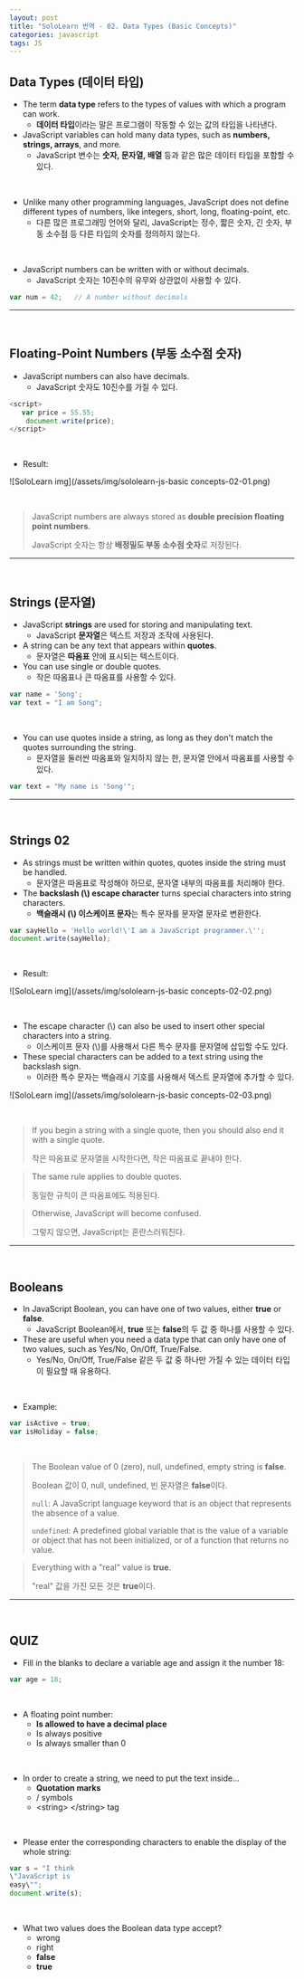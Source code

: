 ```yaml
---
layout: post
title: "SoloLearn 번역 - 02. Data Types (Basic Concepts)"
categories: javascript
tags: JS
---
```


## Data Types (데이터 타입)

- The term **data type** refers to the types of values with which a program can work.
  - **데이터 타입**이라는 말은 프로그램이 작동할 수 있는 값의 타입을 나타낸다.
- JavaScript variables can hold many data types, such as **numbers, strings, arrays**, and more.
  - JavaScript 변수는 **숫자, 문자열, 배열** 등과 같은 많은 데이터 타입을 포함할 수 있다.

<br>

- Unlike many other programming languages, JavaScript does not define different types of numbers, like integers, short, long, floating-point, etc.
  - 다른 많은 프로그래밍 언어와 달리, JavaScript는 정수, 짧은 숫자, 긴 숫자, 부동 소수점 등 다른 타입의 숫자를 정의하지 않는다.

<br>

- JavaScript numbers can be written with or without decimals.
  - JavaScript 숫자는 10진수의 유무와 상관없이 사용할 수 있다.

```js
var num = 42;	// A number without decimals
```

------

<br>

## Floating-Point Numbers (부동 소수점 숫자)

- JavaScript numbers can also have decimals.
  - JavaScript 숫자도 10진수를 가질 수 있다.

```js
<script>
   var price = 55.55;
	document.write(price);
</script>
```

<br>

- Result:

![SoloLearn img](/assets/img/sololearn-js-basic concepts-02-01.png)

<br>

> JavaScript numbers are always stored as **double precision floating point numbers**.
>
> JavaScript 숫자는 항상 **배정밀도 부동 소수점 숫자**로 저장된다.

------

<br>

## Strings (문자열)

- JavaScript **strings** are used for storing and manipulating text.
  - JavaScript **문자열**은 텍스트 저장과 조작에 사용된다.
- A string can be any text that appears within **quotes**.
  - 문자열은 **따옴표** 안에 표시되는 텍스트이다.
- You can use single or double quotes.
  - 작은 따옴표나 큰 따옴표를 사용할 수 있다.

```js
var name = 'Song';
var text = "I am Song";
```

<br>

- You can use quotes inside a string, as long as they don't match the quotes surrounding the string.
  - 문자열을 둘러싼 따옴표와 일치하지 않는 한, 문자열 안에서 따옴표를 사용할 수 있다.

```js
var text = "My name is 'Song'";
```

------

<br>

## Strings 02

- As strings must be written within quotes, quotes inside the string must be handled.
  - 문자열은 따옴표로 작성해야 하므로, 문자열 내부의 따옴표를 처리해야 한다.
- The **backslash (\\) escape character** turns special characters into string characters.
  - **백슬래시 (\\) 이스케이프 문자**는 특수 문자를 문자열 문자로 변환한다.

```js
var sayHello = 'Hello world!\'I am a JavaScript programmer.\'';
document.write(sayHello);
```

<br>

- Result:

![SoloLearn img](/assets/img/sololearn-js-basic concepts-02-02.png)

<br>

- The escape character (\\) can also be used to insert other special characters into a string.
  - 이스케이프 문자 (\\)를 사용해서 다른 특수 문자를 문자열에 삽입할 수도 있다.
- These special characters can be added to a text string using the backslash sign.
  - 이러한 특수 문자는 백슬래시 기호를 사용해서 덱스트 문자열에 추가할 수 있다.

![SoloLearn img](/assets/img/sololearn-js-basic concepts-02-03.png)

<br>

> If you begin a string with a single quote, then you should also end it with a single quote.
>
> 작은 따옴표로 문자열을 시작한다면, 작은 따옴표로 끝내야 한다.

> The same rule applies to double quotes.
>
> 동일한 규칙이 큰 따옴표에도 적용된다.

> Otherwise, JavaScript will become confused.
>
> 그렇지 않으면, JavaScript는 혼란스러워진다.

------

<br>

## Booleans

- In JavaScript Boolean, you can have one of two values, either **true** or **false**.
  - JavaScript Boolean에서, **true** 또는 **false**의 두 값 중 하나를 사용할 수 있다.
- These are useful when you need a data type that can only have one of two values, such as Yes/No, On/Off, True/False.
  - Yes/No, On/Off, True/False 같은 두 값 중 하나만 가질 수 있는 데이터 타입이 필요할 때 유용하다.

<br>

- Example:

```js
var isActive = true;
var isHoliday = false;
```

<br>

> The Boolean value of 0 (zero), null, undefined, empty string is **false**.
>
> Boolean 값이 0, null, undefined, 빈 문자열은 **false**이다.
>
> `null`: A JavaScript language keyword that is an object that represents the absence of a value.
>
> `undefined`: A predefined global variable that is the value of a variable or object that has not been initialized, or of a function that returns no value.

> Everything with a "real" value is **true**.
>
> "real" 값을 가진 모든 것은 **true**이다.

------

<br>

## QUIZ

- Fill in the blanks to declare a variable age and assign it the number 18:

```js
var age = 18;
```

<br>

- A floating point number:
  - **Is allowed to have a decimal place**
  - Is always positive
  - Is always smaller than 0

<br>

- In order to create a string, we need to put the text inside...
  - **Quotation marks**
  - / symbols
  - \<string> \</string> tag

<br>

- Please enter the corresponding characters to enable the display of the whole string:

```js
var s = "I think
\"JavaScript is
easy\"";
document.write(s);
```

<br>

- What two values does the Boolean data type accept?
  - wrong
  - right
  - **false**
  - **true**

<br>

